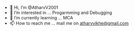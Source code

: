 - 👋 Hi, I’m @AtharvV2001
- 👀 I’m interested in ... Progarmming and Debugging
- 🌱 I’m currently learning ... MCA
- 📫 How to reach me ... mail me on atharvvikhe@gmail.com

<!---
AtharvV2001/AtharvV2001 is a ✨ special ✨ repository because its `README.md` (this file) appears on your GitHub profile.
You can click the Preview link to take a look at your changes.
--->
